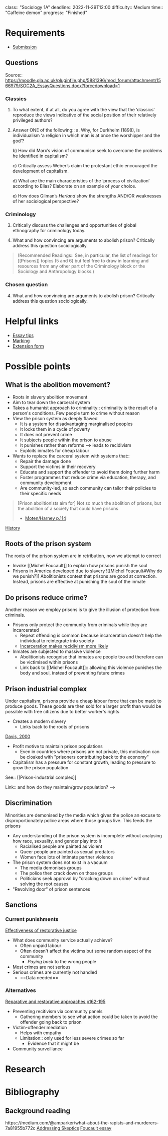 class:: "Sociology 1A"
deadline:: 2022-11-29T12:00
difficulty:: Medium
time:: "Caffeine demon"
progress:: "Finished"

# Requirements
- [Submission](https:://moodle.gla.ac.uk/mod/page/view.php?id=18836)

## Questions
Source:: https://moodle.gla.ac.uk/pluginfile.php/5881396/mod_forum/attachment/1566979/SOC2A_EssayQuestions.docx?forcedownload=1

### Classics
1.  To what extent, if at all, do you agree with the view that the ‘classics’ reproduce the views indicative of the social position of their relatively privileged authors?

2.  Answer ONE of the following::
	a. Why, for Durkheim (1898), is individualism ‘a religion in which man is at once the worshipper and the god’?
	
	b) How did Marx’s vision of communism seek to overcome the problems he identified in capitalism?
	
	c) Critically assess Weber’s claim the protestant ethic encouraged the development of capitalism.
	
	d) What are the main characteristics of the ‘process of civilization’ according to Elias? Elaborate on an example of your choice.
	
	e) How does Gilman’s _Herland_ show the strengths AND/OR weaknesses of her sociological perspective?

### Criminology
3.  Critically discuss the challenges and opportunities of global ethnography for criminology today.

4.  What and how convincing are arguments to abolish prison? Critically address this question sociologically.

> (Recommended Readings:: See, in particular, the list of readings for [[Prisons]] topics (5 and 6) but feel free to draw in learning and resources from any other part of the Criminology block or the Sociology and Anthropology blocks.)



### Chosen question
4.  What and how convincing are arguments to abolish prison? Critically address this question sociologically.

# Helpful links
- [Essay tips](https:://moodle.gla.ac.uk/pluginfile.php/5881405/mod_resource/content/1/ESSAY%20WRITING%20GUIDE.pdf)
- [Marking](https:://moodle.gla.ac.uk/pluginfile.php/5881406/mod_resource/content/1/Sociology%202A%20Essay%20Marking%20Criteria.pdf)
- [Extension form](https:://www.gla.ac.uk/media/Media_423888_smxx.pdf)

# Possible points
## What is the abolition movement?
- Roots in slavery abolition movement
- Aim to tear down the carceral system
- Takes a humanist approach to criminality:: criminality is the result of a person's conditions. Few people turn to crime without reason
- View the prison system as deeply flawed
	- It is a system for disadvantaging marginalised peoples
	- It locks them in a cycle of poverty
	- It does not prevent crime
	- It subjects people within the prison to abuse
	- It punishes rather than reforms --> leads to recidivism 
	- Exploits inmates for cheap labour
- Wants to replace the carceral system with systems that::
	- Repair the damage done
	- Support the victims in their recovery
	- Educate and support the offender to avoid them doing further harm
	- Foster programmes that reduce crime via education, therapy, and community development
	- Are community-led, so each community can tailor their policies to their specific needs

> \[Prison abolitionists aim for\] Not so much the abolition of prisons, but the abolition of a society that could have prisons
> - [Moten/Harney p.114](https:://ou.edu/content/dam/Education/documents/the%20university%20and%20the%20undercommons.pdf)

[History](https:://oxfordre.com/criminology/view/10.1093/acrefore/9780190264079.001.0001/acrefore-9780190264079-e-625#acrefore-9780190264079-e-625-div1-1)

## Roots of the prison system
The roots of the prison system are in retribution, now we attempt to correct
- Invoke [[Michel Foucault]] to explain how prisons punish the soul
- Prisons in America developed due to slavery
![[Michel Foucault#Why do we punish?]]
Abolitionists contest that prisons are good at correction. Instead, prisons are effective at punishing the soul of the inmate

## Do prisons reduce crime?
Another reason we employ prisons is to give the illusion of protection from criminals. 
- Prisons only protect the community from criminals while they are incarcerated
	- Repeat offending is common because incarceration doesn't help the individual to reintegrate into society
	- [Incarceration makes recidivism more likely](https:://journals.sagepub.com/doi/epdf/10.1177/1477370809341128)
- Inmates are subjected to massive violence
	- Abolitionists recognise that inmates are people too and therefore can be victimised within prisons
	- Link back to [[Michel Foucault]]:: allowing this violence punishes the body and soul, instead of preventing future crimes

## Prison industrial complex
Under capitalism, prisons provide a cheap labour force that can be made to produce goods. These goods are then sold for a larger profit than would be possible with free citizens due to better worker's rights

- Creates a modern slavery
	- Links back to the roots of prisons

[Davis, 2000](https:://www.jstor.org/stable/40338793)

- Profit motive to maintain prison populations
	- Even in countries where prisons are not private, this motivation can be cloaked with "prisoners contributing back to the economy"
- Capitalism has a pressure for constant growth, leading to pressure to grow the prison population

See:: [[Prison-industrial complex]]

Link:: and how do they maintain/grow population? -->

## Discrimination
Minorities are demonised by the media which gives the police an excuse to disproportionately police areas where those groups live. This feeds the prisons
- Any understanding of the prison system is incomplete without analysing how race, sexuality, and gender play into it
	- Racialised people are painted as violent
	- Queer people are painted as sexual predators
	- Women face lots of intimate partner violence
- The prison system does not exist in a vacuum
	- The media demonises groups
	- The police then crack down on those groups
	- Politicians seek approval by "cracking down on crime" without solving the root causes
- "Revolving door" of prison sentences

## Sanctions
### Current punishments
[Effectiveness of restorative justice](https:://restorativejustice.org.uk/sites/default/files/resources/files/An%20International%20Review%20of%20Restorative%20Justice.pdf)
- What does community service actually achieve?
	- Often unpaid labour
	- Often doesn't affect the victims but some random aspect of the community
		- *Paying back* to the wrong people
- Most crimes are not serious
- Serious crimes are currently not handled
	- ==Data needed==

### Alternatives
[Reparative and restorative approaches p162-195](https:://ebookcentral.proquest.com/lib/gla/reader.action?docID=449550)
- Preventing recitivism via community panels
	- Gathering members to see what action could be taken to avoid the offender going back to prison
- Victim-offender mediation
	- Helps with empathy
	- Limitation:: only used for less severe crimes so far
		- Evidence that it might be 
- Community surveillance

# Research

# Bibliography
## Background reading
https:://medium.com/@amparker/what-about-the-rapists-and-murderers-7a81955b772c
[Addressing Skeptics](https:://go-gale-com.ezproxy.lib.gla.ac.uk/ps/i.do?p=AONE&u=glasuni&id=GALE%7CA707337023&v=2.1&it=r&sid=summon)
[Foucault essay](https:://crimsoc.hull.ac.uk/2018/11/29/how-does-foucault-explain-the-shift-from-corporal-to-carceral-punishment-between-the-late-18th-and-the-mid-19th-century-do-you-agree-with-that-explanation-and-why/)